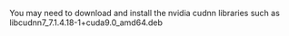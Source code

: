 You may need to download and install the nvidia cudnn libraries such as libcudnn7_7.1.4.18-1+cuda9.0_amd64.deb
